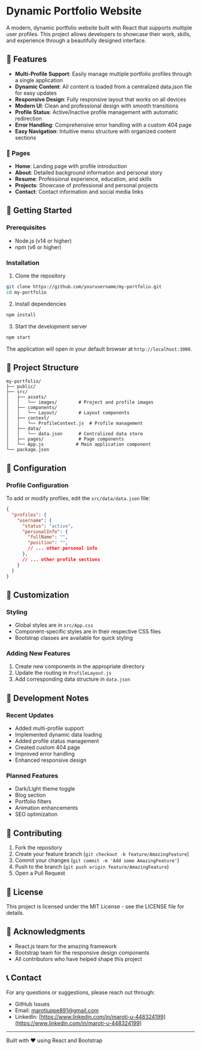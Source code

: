 # Dynamic Portfolio Website

A modern, dynamic portfolio website built with React that supports multiple user profiles. This project allows developers to showcase their work, skills, and experience through a beautifully designed interface.

## 🌟 Features

- **Multi-Profile Support**: Easily manage multiple portfolio profiles through a single application
- **Dynamic Content**: All content is loaded from a centralized data.json file for easy updates
- **Responsive Design**: Fully responsive layout that works on all devices
- **Modern UI**: Clean and professional design with smooth transitions
- **Profile Status**: Active/Inactive profile management with automatic redirection
- **Error Handling**: Comprehensive error handling with a custom 404 page
- **Easy Navigation**: Intuitive menu structure with organized content sections

### 📱 Pages
- **Home**: Landing page with profile introduction
- **About**: Detailed background information and personal story
- **Resume**: Professional experience, education, and skills
- **Projects**: Showcase of professional and personal projects
- **Contact**: Contact information and social media links

## 🚀 Getting Started

### Prerequisites
- Node.js (v14 or higher)
- npm (v6 or higher)

### Installation

1. Clone the repository
```bash
git clone https://github.com/yourusername/my-portfolio.git
cd my-portfolio
```

2. Install dependencies
```bash
npm install
```

3. Start the development server
```bash
npm start
```

The application will open in your default browser at `http://localhost:3000`.

## 📁 Project Structure

```
my-portfolio/
├── public/
├── src/
│   ├── assets/
│   │   └── images/        # Project and profile images
│   ├── components/
│   │   └── Layout/        # Layout components
│   ├── context/
│   │   └── ProfileContext.js  # Profile management
│   ├── data/
│   │   └── data.json      # Centralized data store
│   ├── pages/             # Page components
│   └── App.js            # Main application component
└── package.json
```

## 🔧 Configuration

### Profile Configuration
To add or modify profiles, edit the `src/data/data.json` file:

```json
{
  "profiles": {
    "username": {
      "status": "active",
      "personalInfo": {
        "fullName": "",
        "position": "",
        // ... other personal info
      },
      // ... other profile sections
    }
  }
}
```

## 🎨 Customization

### Styling
- Global styles are in `src/App.css`
- Component-specific styles are in their respective CSS files
- Bootstrap classes are available for quick styling

### Adding New Features
1. Create new components in the appropriate directory
2. Update the routing in `ProfileLayout.js`
3. Add corresponding data structure in `data.json`

## 📝 Development Notes

### Recent Updates
- Added multi-profile support
- Implemented dynamic data loading
- Added profile status management
- Created custom 404 page
- Improved error handling
- Enhanced responsive design

### Planned Features
- Dark/Light theme toggle
- Blog section
- Portfolio filters
- Animation enhancements
- SEO optimization

## 🤝 Contributing

1. Fork the repository
2. Create your feature branch (`git checkout -b feature/AmazingFeature`)
3. Commit your changes (`git commit -m 'Add some AmazingFeature'`)
4. Push to the branch (`git push origin feature/AmazingFeature`)
5. Open a Pull Request

## 📄 License

This project is licensed under the MIT License - see the LICENSE file for details.

## 🙏 Acknowledgments

- React.js team for the amazing framework
- Bootstrap team for the responsive design components
- All contributors who have helped shape this project

## 📞 Contact

For any questions or suggestions, please reach out through:
- GitHub Issues
- Email: [marotiuppe891@gmail.com](mailto:marotiuppe891@gmail.com)
- LinkedIn: [https://www.linkedin.com/in/maroti-u-448324199](https://www.linkedin.com/in/maroti-u-448324199)

---
Built with ❤️ using React and Bootstrap
